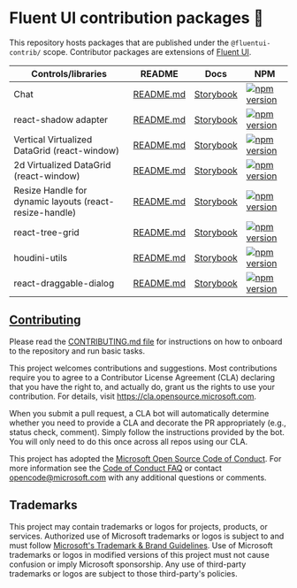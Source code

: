 # Fluent UI contribution packages 💪

This repository hosts packages that are published under the `@fluentui-contrib/` scope. Contributor packages
are extensions of [Fluent UI](https://github.com/microsoft/fluentui).

| Controls/libraries                                      | README                                                                                                                    | Docs                                                                                                                                     | NPM                                                                                                                                                                                                |
| ------------------------------------------------------- | ------------------------------------------------------------------------------------------------------------------------- | ---------------------------------------------------------------------------------------------------------------------------------------- | -------------------------------------------------------------------------------------------------------------------------------------------------------------------------------------------------- |
| Chat                                                    | [README.md](https://github.com/microsoft/fluentui-contrib/blob/main/packages/react-chat/README.md)                        | [Storybook](https://microsoft.github.io/fluentui-contrib/react-chat)                                                                     | [![npm version](https://img.shields.io/npm/v/@fluentui-contrib/react-chat?style=flat-square)](https://www.npmjs.com/package/@fluentui-contrib/react-chat)                                          |
| react-shadow adapter                                    | [README.md](https://github.com/microsoft/fluentui-contrib/blob/main/packages/react-shadow/README.md)                      | [Storybook](https://microsoft.github.io/fluentui-contrib/react-shadow)                                                                   | [![npm version](https://img.shields.io/npm/v/@fluentui-contrib/react-shadow?style=flat-square)](https://www.npmjs.com/package/@fluentui-contrib/react-shadow)                                      |
| Vertical Virtualized DataGrid (react-window)            | [README.md](https://github.com/microsoft/fluentui-contrib/blob/main/packages/react-data-grid-react-window/README.md)      | [Storybook](https://microsoft.github.io/fluentui-contrib/react-data-grid-react-window/?path=/story/datagrid--virtualized-data-grid)      | [![npm version](https://img.shields.io/npm/v/@fluentui-contrib/react-data-grid-react-window?style=flat-square)](https://www.npmjs.com/package/@fluentui-contrib/react-data-grid-react-window)      |
| 2d Virtualized DataGrid (react-window)                  | [README.md](https://github.com/microsoft/fluentui-contrib/blob/main/packages/react-data-grid-react-window-grid/README.md) | [Storybook](https://microsoft.github.io/fluentui-contrib/react-data-grid-react-window-grid/?path=/story/datagrid--virtualized-data-grid) | [![npm version](https://img.shields.io/npm/v/@fluentui-contrib/react-data-grid-react-window?style=flat-square)](https://www.npmjs.com/package/@fluentui-contrib/react-data-grid-react-window-grid) |
| Resize Handle for dynamic layouts (react-resize-handle) | [README.md](https://github.com/microsoft/fluentui-contrib/blob/main/packages/react-resize-handle/README.md)               | [Storybook](https://microsoft.github.io/fluentui-contrib/react-resize-handle)                                                            | [![npm version](https://img.shields.io/npm/v/@fluentui-contrib/react-resize-handle?style=flat-square)](https://www.npmjs.com/package/@fluentui-contrib/react-resize-handle)                        |
| react-tree-grid                                         | [README.md](https://github.com/microsoft/fluentui-contrib/blob/main/packages/react-tree-grid/README.md)                   | [Storybook](https://microsoft.github.io/fluentui-contrib/react-tree-grid)                                                                | [![npm version](https://img.shields.io/npm/v/@fluentui-contrib/react-tree-grid?style=flat-square)](https://www.npmjs.com/package/@fluentui-contrib/react-tree-grid)                                |
| houdini-utils                                           | [README.md](https://github.com/microsoft/fluentui-contrib/blob/main/packages/houdini-utils/README.md)                     | [Storybook](https://microsoft.github.io/fluentui-contrib/react-houdini-utils)                                                            | [![npm version](https://img.shields.io/npm/v/@fluentui-contrib/houdini-utils?style=flat-square)](https://www.npmjs.com/package/@fluentui-contrib/houdini-utils)                                    |
| react-draggable-dialog                                  | [README.md](https://github.com/microsoft/fluentui-contrib/blob/main/packages/react-draggable-dialog/README.md)            | [Storybook](https://microsoft.github.io/fluentui-contrib/react-draggable-dialog)                                                         | [![npm version](https://img.shields.io/npm/v/@fluentui-contrib/react-draggable-dialog?style=flat-square)](https://www.npmjs.com/package/@fluentui-contrib/react-draggable-dialog)                  |

## [Contributing](./Contributing.md)

Please read the [CONTRIBUTING.md file](./CONTRIBUTING.md) for instructions on how to onboard to the repository and
run basic tasks.

This project welcomes contributions and suggestions. Most contributions require you to agree to a
Contributor License Agreement (CLA) declaring that you have the right to, and actually do, grant us
the rights to use your contribution. For details, visit <https://cla.opensource.microsoft.com>.

When you submit a pull request, a CLA bot will automatically determine whether you need to provide
a CLA and decorate the PR appropriately (e.g., status check, comment). Simply follow the instructions
provided by the bot. You will only need to do this once across all repos using our CLA.

This project has adopted the [Microsoft Open Source Code of Conduct](https://opensource.microsoft.com/codeofconduct/).
For more information see the [Code of Conduct FAQ](https://opensource.microsoft.com/codeofconduct/faq/) or
contact [opencode@microsoft.com](mailto:opencode@microsoft.com) with any additional questions or comments.

## Trademarks

This project may contain trademarks or logos for projects, products, or services. Authorized use of Microsoft
trademarks or logos is subject to and must follow
[Microsoft's Trademark & Brand Guidelines](https://www.microsoft.com/en-us/legal/intellectualproperty/trademarks/usage/general).
Use of Microsoft trademarks or logos in modified versions of this project must not cause confusion or imply Microsoft sponsorship.
Any use of third-party trademarks or logos are subject to those third-party's policies.
